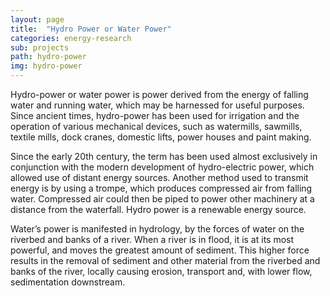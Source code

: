 ```yaml
---
layout: page
title:  "Hydro Power or Water Power"
categories: energy-research
sub: projects
path: hydro-power
img: hydro-power
---
```


Hydro-power or water power is power derived from the energy of falling water and running water, which may be harnessed for useful purposes. Since ancient times, hydro-power has been used for irrigation and the operation of various mechanical devices, such as watermills, sawmills, textile mills, dock cranes, domestic lifts, power houses and paint making.

Since the early 20th century, the term has been used almost exclusively in conjunction with the modern development of hydro-electric power, which allowed use of distant energy sources. Another method used to transmit energy is by using a trompe, which produces compressed air from falling water. Compressed air could then be piped to power other machinery at a distance from the waterfall. Hydro power is a renewable energy source.

Water’s power is manifested in hydrology, by the forces of water on the riverbed and banks of a river. When a river is in flood, it is at its most powerful, and moves the greatest amount of sediment. This higher force results in the removal of sediment and other material from the riverbed and banks of the river, locally causing erosion, transport and, with lower flow, sedimentation downstream.

